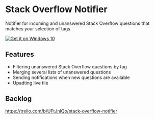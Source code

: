 # Stack Overflow Notifier
Notifier for incoming and unanswered Stack Overflow questions that matches your selection of tags.

<a href="https://www.microsoft.com/store/apps/9nblggh5h0fd?ocid=badge">
<img src="http://assets.windowsphone.com/d86ab9b4-2f3d-4a94-92f8-1598073e7343/English_Get_it_Win_10_InvariantCulture_Default.png%202x" alt="Get it on Windows 10" /></a>


## Features
- Filtering unanswered Stack Overflow questions by tag
- Merging several lists of unanswered questions
- Sending notifications when new questions are available
- Upadting live tile

## Backlog
https://trello.com/b/UFtJnlQo/stack-overflow-notifier
